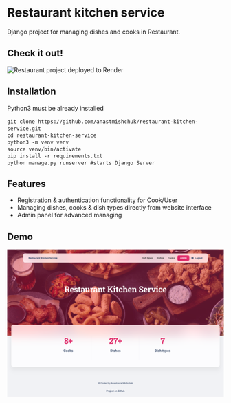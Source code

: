 # Restaurant kitchen service

Django project for managing dishes and cooks in Restaurant.

## Check it out!

![Restaurant project deployed to Render](https://restaurant-kitchen-service-3kw4.onrender.com/)

## Installation

Python3 must be already installed

```shell
git clone https://github.com/anastmishchuk/restaurant-kitchen-service.git
cd restaurant-kitchen-service
python3 -m venv venv
source venv/bin/activate
pip install -r requirements.txt
python manage.py runserver #starts Django Server
```

## Features

* Registration & authentication functionality for Cook/User
* Managing dishes, cooks & dish types directly from website interface
* Admin panel for advanced managing

## Demo

![Website Interface](main_page.png)
